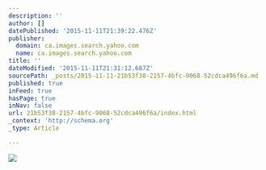 ```yaml
---
description: ''
author: []
datePublished: '2015-11-11T21:39:22.476Z'
publisher:
  domain: ca.images.search.yahoo.com
  name: ca.images.search.yahoo.com
title: ''
dateModified: '2015-11-11T21:31:12.687Z'
sourcePath: _posts/2015-11-11-21b53f38-2157-4bfc-9068-52cdca496f6a.md
published: true
inFeed: true
hasPage: true
inNav: false
url: 21b53f38-2157-4bfc-9068-52cdca496f6a/index.html
_context: 'http://schema.org'
_type: Article

---
```

![](http://fc01.deviantart.net/fs70/f/2013/003/3/f/1966_vw_beetle_by_dangeruss-d5qbyyz.jpg)